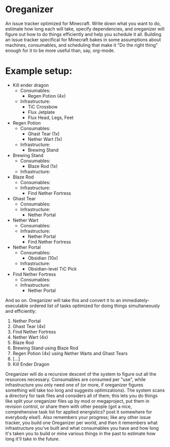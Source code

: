 # Oreganizer

An issue tracker optimized for Minecraft. Write down what you want to do, estimate how long each will take, specify dependencies, and oreganizer will figure out how to do things efficiently and help you schedule it all. Building an issue tracker specifical for Minecraft bakes in some assumptions about machines, consumables, and scheduling that make it "Do the right thing" enough for it to be more useful than, say, org-mode.

# Example setup:

* Kill ender dragon
  * Consumables:
    * Regen Potion (4x)
  * Infrastructure:
    * TiC Crossbow
    * Flux Jetplate
    * Flux Head, Legs, Feet
* Regen Potion
  * Consumables:
    * Ghast Tear (1x)
    * Nether Wart (1x)
  * Infrastructure:
    * Brewing Stand
* Brewing Stand
  * Consumables:
    * Blaze Rod (1x)
  * Infrastructure:
* Blaze Rod
  * Consumables:
  * Infrastructure:
    * Find Nether Fortress
* Ghast Tear
  * Consumables:
  * Infrastructure:
    * Nether Portal
* Nether Wart
  * Consumables:
  * Infrastructure:
    * Nether Portal
    * Find Nether Fortress
* Nether Portal
  * Consumables:
    * Obsidian (10x)
  * Infrastructure:
    * Obsidian-level TiC Pick
* Find Nether Fortress
  * Consumables:
  * Infrastructure:
    * Nether Portal

And so on. Oreganizer will take this and convert it to an immediately-executable ordered list of tasks optimized for doing things simultaneously and efficiently:

1. Nether Portal
2. Ghast Tear (4x)
3. Find Nether Fortress
4. Nether Wart (4x)
5. Blaze Rod
6. Brewing Stand using Blaze Rod
7. Regen Potion (4x) using Nether Warts and Ghast Tears
8. [...]
9. Kill Ender Dragon

Oreganizer will do a recursive descent of the system to figure out all the resources necessary. Consumables are consumed per "use", while infrastructure you only need one of (or more, if oreganizer figures something will take too long and suggests optimizations). The system scans a directory for task files and considers all of them; this lets you do things like split your oreganizer files up by mod or megaproject, put them in revision control, or share them with other people (got a nice, comprehensive task list for applied energistics? post it somewhere for everybody else!). Also remembers your progress; like any other issue tracker, you build one Oreganizer per world, and then it remembers what infrastructure you've built and what consumables you have and how long it's taken you to build or mine various things in the past to estimate how long it'll take in the future.

